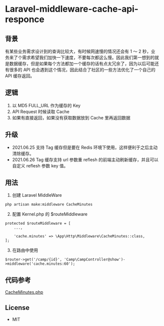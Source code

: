 # Laravel-middleware-cache-api-responce

## 背景

有某些业务需求设计到的查询比较大，有时候网速慢的情况还会有 1 ～ 2 秒，业务来了个需求希望我们加快一下速度，不要每次都这么慢。因此我们第一想到的就是数据缓存，但是如果每个方法都加一个缓存的话有点太冗余了，因为以后可能还有很多的 API 也会遇到这个情况，因此结合了社区的一些方法优化了一个自己的 API 缓存返回。

## 逻辑

1. 以 MD5 FULL_URL 作为缓存的 Key
2. API Request 时候读取 Cache
3. 如果有直接返回，如果没有获取数据放到 Cache 里再返回数据

## 升级
- 2021.06.25 支持 Tag 缓存但是要在 Redis 环境下使用，这样便利于之后主动清除缓存。
- 2021.06.26 Tag 缓存支持 url 参数重 reflesh 的前端主动刷新缓存，并且可以自定义 reflesh 参数 key 值。

## 用法

1. 创建 Laravel MiddleWare

```
php artisan make:middleware CacheMinutes
```

2. 配置 Kernel.php 的 $routeMiddleware

```
protected $routeMiddleware = [
    ...,

    'cache.minutes' => \App\Http\Middleware\CacheMinutes::class,
];
```

3. 在路由中使用

```
$router->get('/camp/{id}', 'Camp\CampController@show')->middleware('cache.minutes:60');
```

## 代码参考

[CacheMinutes.php](./Middleware/CacheMinutes.php)

## License

- MIT
